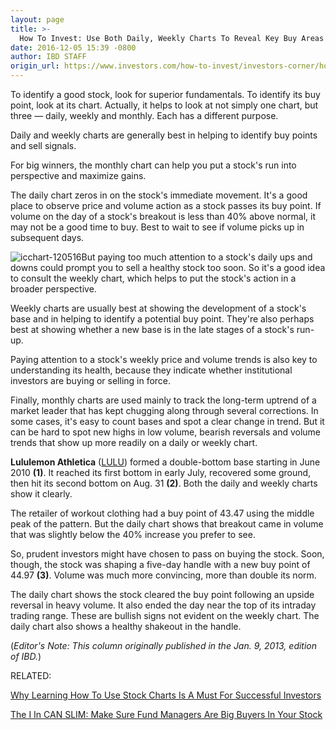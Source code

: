 ```yaml
---
layout: page
title: >-
  How To Invest: Use Both Daily, Weekly Charts To Reveal Key Buy Areas
date: 2016-12-05 15:39 -0800
author: IBD STAFF
origin_url: https://www.investors.com/how-to-invest/investors-corner/how-to-invest-use-both-daily-weekly-charts-to-reveal-key-buy-areas/
---
```


To identify a good stock, look for superior fundamentals. To identify its buy point, look at its chart. Actually, it helps to look at not simply one chart, but three — daily, weekly and monthly. Each has a different purpose.

Daily and weekly charts are generally best in helping to identify buy points and sell signals.

For big winners, the monthly chart can help you put a stock's run into perspective and maximize gains.

The daily chart zeros in on the stock's immediate movement. It's a good place to observe price and volume action as a stock passes its buy point. If volume on the day of a stock's breakout is less than 40% above normal, it may not be a good time to buy. Best to wait to see if volume picks up in subsequent days.

![icchart-120516](https://www.investors.com/wp-content/uploads/2016/12/ICchart-120516.png)But paying too much attention to a stock's daily ups and downs could prompt you to sell a healthy stock too soon. So it's a good idea to consult the weekly chart, which helps to put the stock's action in a broader perspective.

Weekly charts are usually best at showing the development of a stock's base and in helping to identify a potential buy point. They're also perhaps best at showing whether a new base is in the late stages of a stock's run-up.

Paying attention to a stock's weekly price and volume trends is also key to understanding its health, because they indicate whether institutional investors are buying or selling in force.

Finally, monthly charts are used mainly to track the long-term uptrend of a market leader that has kept chugging along through several corrections. In some cases, it's easy to count bases and spot a clear change in trend. But it can be hard to spot new highs in low volume, bearish reversals and volume trends that show up more readily on a daily or weekly chart.

**Lululemon Athletica** ([LULU](https://research.investors.com/quote.aspx?symbol=LULU)) formed a double-bottom base starting in June 2010 **(1)**. It reached its first bottom in early July, recovered some ground, then hit its second bottom on Aug. 31 **(2)**. Both the daily and weekly charts show it clearly.

The retailer of workout clothing had a buy point of 43.47 using the middle peak of the pattern. But the daily chart shows that breakout came in volume that was slightly below the 40% increase you prefer to see.

So, prudent investors might have chosen to pass on buying the stock. Soon, though, the stock was shaping a five-day handle with a new buy point of 44.97 **(3)**. Volume was much more convincing, more than double its norm.

The daily chart shows the stock cleared the buy point following an upside reversal in heavy volume. It also ended the day near the top of its intraday trading range. These are bullish signs not evident on the weekly chart. The daily chart also shows a healthy shakeout in the handle.

(_Editor's Note: This column originally published in the Jan. 9, 2013, edition of IBD._)

RELATED:

[Why Learning How To Use Stock Charts Is A Must For Successful Investors](https://www.investors.com/how-to-invest/investors-corner/why-stock-charts-are-a-must-for-successful-investors/)

[The I In CAN SLIM: Make Sure Fund Managers Are Big Buyers In Your Stock](https://www.investors.com/how-to-invest/investors-corner/dont-buy-a-stock-if-big-money-snubs-it/)
